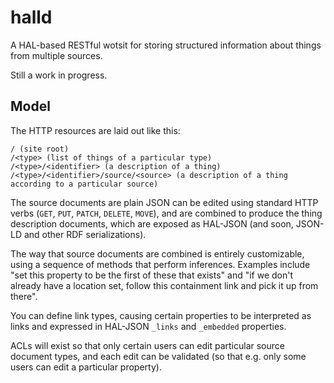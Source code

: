 # halld

A HAL-based RESTful wotsit for storing structured information about things from multiple sources.

Still a work in progress.

## Model

The HTTP resources are laid out like this:

    / (site root)
    /<type> (list of things of a particular type)
    /<type>/<identifier> (a description of a thing)
    /<type>/<identifier>/source/<source> (a description of a thing according to a particular source)

The source documents are plain JSON can be edited using standard HTTP verbs (`GET`, `PUT`, `PATCH`, `DELETE`, `MOVE`), and are combined to produce the thing description documents, which are exposed as HAL-JSON (and soon, JSON-LD and other RDF serializations).

The way that source documents are combined is entirely customizable, using a sequence of methods that perform inferences. Examples include "set this property to be the first of these that exists" and "if we don't already have a location set, follow this containment link and pick it up from there".

You can define link types, causing certain properties to be interpreted as links and expressed in HAL-JSON `_links` and `_embedded` properties.

ACLs will exist so that only certain users can edit particular source document types, and each edit can be validated (so that e.g. only some users can edit a particular property).

